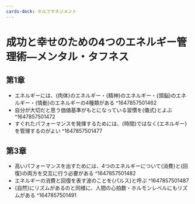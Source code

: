 ```yaml
---
cards-deck: セルフマネジメント
---
```


# 成功と幸せのための4つのエネルギー管理術―メンタル・タフネス

## 第1章

- エネルギーには、{肉体}のエネルギー・{精神}のエネルギー・{頭脳}のエネルギー・{情動}のエネルギーの4種類がある
^1647857501462
- 自分が大切だと思う価値基準がもとになっている習慣を{儀式}とよぶ
^1647857501472
- すぐれたパフォーマンスを発揮するためには、{時間}ではなく{エネルギー}を管理するのがよい
^1647857501477

## 第3章

- 高いパフォーマンスを出すためには、4つのエネルギーについて{消費}と{回復}の両方を交互に行う必要がある
^1647857501482
- エネルギーの消費と回復を表す波のことを{パルス}と呼ぶ
^1647857501487
- {自然}にリズムがあるのと同様に、人間の心拍数・ホルモンレベルにもリズムがある
^1647857501491
